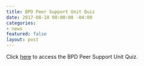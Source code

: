 ```yaml
---
title: BPD Peer Support Unit Quiz
date: 2017-08-18 00:00:00 -04:00
categories:
- news
featured: false
layout: post
---
```


Click [here](http://www.bostonpeersupportquiz.org/) to access the BPD Peer Support Unit Quiz.
